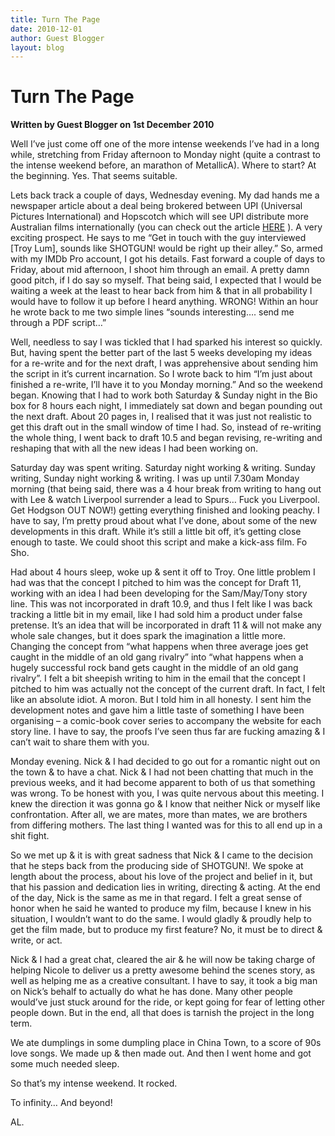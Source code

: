 ```yaml
---
title: Turn The Page
date: 2010-12-01
author: Guest Blogger
layout: blog
---
```

# Turn The Page

**Written by Guest Blogger on 1st December 2010**

Well I’ve just come off one of the more intense weekends I’ve had in a long while, stretching from Friday afternoon to Monday night (quite a contrast to the intense weekend before, an marathon of MetallicA). Where to start? At the beginning. Yes. That seems suitable.

Lets back track a couple of days, Wednesday evening. My dad hands me a newspaper article about a deal being brokered between UPI (Universal Pictures International) and Hopscotch which will see UPI distribute more Australian films internationally (you can check out the article  [HERE](http://www.variety.com/article/VR1118027865?refCatId=13) ). A very exciting prospect. He says to me “Get in touch with the guy interviewed [Troy Lum], sounds like SHOTGUN! would be right up their alley.” So, armed with my IMDb Pro account, I got his details. Fast forward a couple of days to Friday, about mid afternoon, I shoot him through an email. A pretty damn good pitch, if I do say so myself. That being said, I expected that I would be waiting a week at the least to hear back from him & that in all probability I would have to follow it up before I heard anything. WRONG! Within an hour he wrote back to me two simple lines “sounds interesting…. send me through a PDF script…”

Well, needless to say I was tickled that I had sparked his interest so quickly. But, having spent the better part of the last 5 weeks developing my ideas for a re-write and for the next draft, I was apprehensive about sending him the script in it’s current incarnation. So I wrote back to him “I’m just about finished a re-write, I’ll have it to you Monday morning.” And so the weekend began. Knowing that I had to work both Saturday & Sunday night in the Bio box for 8 hours each night, I immediately sat down and began pounding out the next draft. About 20 pages in, I realised that it was just not realistic to get this draft out in the small window of time I had. So, instead of re-writing the whole thing, I went back to draft 10.5 and began revising, re-writing and reshaping that with all the new ideas I had been working on.

Saturday day was spent writing. Saturday night working & writing. Sunday writing, Sunday night working & writing. I was up until 7.30am Monday morning (that being said, there was a 4 hour break from writing to hang out with Lee & watch Liverpool surrender a lead to Spurs… Fuck you Liverpool. Get Hodgson OUT NOW!) getting everything finished and looking peachy. I have to say, I’m pretty proud about what I’ve done, about some of the new developments in this draft. While it’s still a little bit off, it’s getting close enough to taste. We could shoot this script and make a kick-ass film. Fo Sho.

Had about 4 hours sleep, woke up & sent it off to Troy. One little problem I had was that the concept I pitched to him was the concept for Draft 11, working with an idea I had been developing for the Sam/May/Tony story line. This was not incorporated in draft 10.9, and thus I felt like I was back tracking a little bit in my email, like I had sold him a product under false pretense. It’s an idea that will be incorporated in draft 11 & will not make any whole sale changes, but it does spark the imagination a little more. Changing the concept from “what happens when three average joes get caught in the middle of an old gang rivalry” into “what happens when a hugely successful rock band gets caught in the middle of an old gang rivalry”. I felt a bit sheepish writing to him in the email that the concept I pitched to him was actually not the concept of the current draft. In fact, I felt like an absolute idiot. A moron. But I told him in all honesty. I sent him the development notes and gave him a little taste of something I have been organising – a comic-book cover series to accompany the website for each story line. I have to say, the proofs I’ve seen thus far are fucking amazing & I can’t wait to share them with you.

Monday evening. Nick & I had decided to go out for a romantic night out on the town & to have a chat. Nick & I had not been chatting that much in the previous weeks, and it had become apparent to both of us that something was wrong. To be honest with you, I was quite nervous about this meeting. I knew the direction it was gonna go & I know that neither Nick or myself like confrontation. After all, we are mates, more than mates, we are brothers from differing mothers. The last thing I wanted was for this to all end up in a shit fight.

So we met up & it is with great sadness that Nick & I came to the decision that he steps back from the producing side of SHOTGUN!. We spoke at length about the process, about his love of the project and belief in it, but that his passion and dedication lies in writing, directing & acting. At the end of the day, Nick is the same as me in that regard. I felt a great sense of honor when he said he wanted to produce my film, because I knew in his situation, I wouldn’t want to do the same. I would gladly & proudly help to get the film made, but to produce my first feature? No, it must be to direct & write, or act.

Nick & I had a great chat, cleared the air & he will now be taking charge of helping Nicole to deliver us a pretty awesome behind the scenes story, as well as helping me as a creative consultant. I have to say, it took a big man on Nick’s behalf to actually do what he has done. Many other people would’ve just stuck around for the ride, or kept going for fear of letting other people down. But in the end, all that does is tarnish the project in the long term.

We ate dumplings in some dumpling place in China Town, to a score of 90s love songs. We made up & then made out. And then I went home and got some much needed sleep.

So that’s my intense weekend. It rocked.

To infinity… And beyond!

AL.